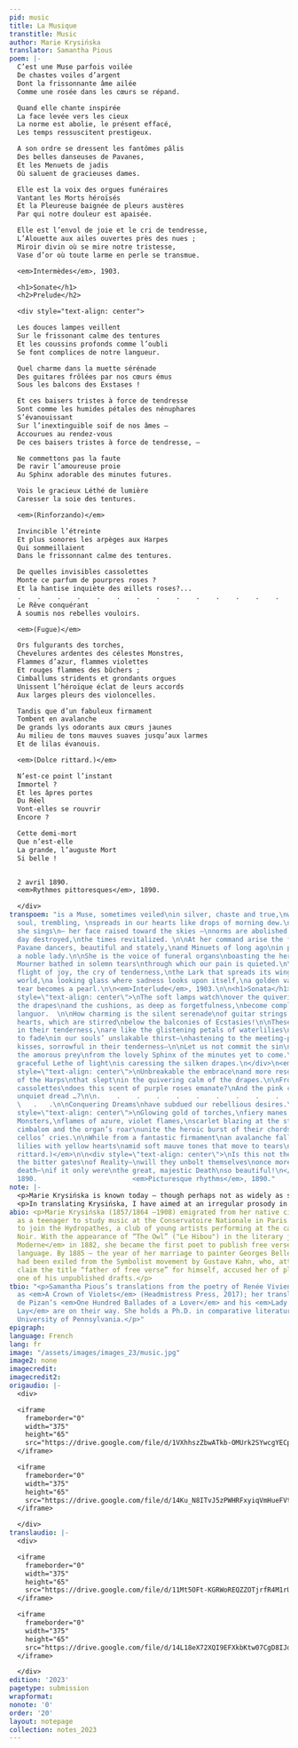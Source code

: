 ```yaml
---
pid: music
title: La Musique
transtitle: Music
author: Marie Krysińska
translator: Samantha Pious
poem: |-
  C’est une Muse parfois voilée
  De chastes voiles d’argent
  Dont la frissonnante âme ailée
  Comme une rosée dans les cœurs se répand.

  Quand elle chante inspirée
  La face levée vers les cieux
  La norme est abolie, le présent effacé,
  Les temps ressuscitent prestigeux.

  A son ordre se dressent les fantômes pâlis
  Des belles danseuses de Pavanes,
  Et les Menuets de jadis
  Où saluent de gracieuses dames.

  Elle est la voix des orgues funéraires
  Vantant les Morts héroïsés
  Et la Pleureuse baignée de pleurs austères
  Par qui notre douleur est apaisée.

  Elle est l’envol de joie et le cri de tendresse,
  L’Alouette aux ailes ouvertes près des nues ;
  Miroir divin où se mire notre tristesse,
  Vase d’or où toute larme en perle se transmue.

  <em>Intermèdes</em>, 1903.

  <h1>Sonate</h1>
  <h2>Prelude</h2>

  <div style="text-align: center">

  Les douces lampes veillent
  Sur le frissonant calme des tentures
  Et les coussins profonds comme l’oubli
  Se font complices de notre langueur.

  Quel charme dans la muette sérénade
  Des guitares frôlées par nos cœurs émus
  Sous les balcons des Exstases !

  Et ces baisers tristes à force de tendresse
  Sont comme les humides pétales des nénuphares
  S’évanouissant
  Sur l’inextinguible soif de nos âmes —
  Accourues au rendez-vous
  De ces baisers tristes à force de tendresse, —

  Ne commettons pas la faute
  De ravir l’amoureuse proie
  Au Sphinx adorable des minutes futures.

  Vois le gracieux Léthé de lumière
  Caresser la soie des tentures.

  <em>(Rinforzando)</em>

  Invincible l’étreinte
  Et plus sonores les arpèges aux Harpes
  Qui sommeillaient
  Dans le frissonnant calme des tentures.

  De quelles invisibles cassolettes
  Monte ce parfum de pourpres roses ?
  Et la hantise inquiète des œillets roses?...
  .    .    .    .    .    .    .    .    .    .    .    .    .    .
  Le Rêve conquérant
  A soumis nos rebelles vouloirs.

  <em>(Fugue)</em>

  Ors fulgurants des torches,
  Chevelures ardentes des célestes Monstres,
  Flammes d’azur, flammes violettes
  Et rouges flammes des bûchers ;
  Cimballums stridents et grondants orgues
  Unissent l’héroïque éclat de leurs accords
  Aux larges pleurs des violoncelles.

  Tandis que d’un fabuleux firmament
  Tombent en avalanche
  De grands lys odorants aux cœurs jaunes
  Au milieu de tons mauves suaves jusqu’aux larmes
  Et de lilas évanouis.

  <em>(Dolce rittard.)</em>

  N’est-ce point l’instant
  Immortel ?
  Et les âpres portes
  Du Réel
  Vont-elles se rouvrir
  Encore ?

  Cette demi-mort
  Que n’est-elle
  La grande, l’auguste Mort
  Si belle !


  2 avril 1890.
  <em>Rythmes pittoresques</em>, 1890.

  </div>
transpoem: "is a Muse, sometimes veiled\nin silver, chaste and true,\nwhose winged
  soul, trembling, \nspreads in our hearts like drops of morning dew.\n\nWhen, inspired,
  she sings\n— her face raised toward the skies —\nnorms are abolished, the present
  day destroyed,\nthe times revitalized. \n\nAt her command arise the faded ghosts\nof
  Pavane dancers, beautiful and stately,\nand Minuets of long ago\nin praise of many
  a noble lady.\n\nShe is the voice of funeral organs\nboasting the heroic Dead\nthe
  Mourner bathed in solemn tears\nthrough which our pain is quieted.\n\nShe is the
  flight of joy, the cry of tenderness,\nthe Lark that spreads its wings above the
  world,\na looking glass where sadness looks upon itself,\na golden vase where every
  tear becomes a pearl.\n\n<em>Interlude</em>, 1903.\n\n<h1>Sonata</h1>\n<h2>Prelude</h2>\n<div
  style=\"text-align: center\">\nThe soft lamps watch\nover the quivering calm of
  the drapes\nand the cushions, as deep as forgetfulness,\nbecome complicit in our
  languor.  \n\nHow charming is the silent serenade\nof guitar strings swept by our
  hearts, which are stirred\nbelow the balconies of Ecstasies!\n\nThese kisses, sorrowful
  in their tenderness,\nare like the glistening petals of waterlilies\nthat start
  to fade\nin our souls’ unslakable thirst—\nhastening to the meeting-place\nof these
  kisses, sorrowful in their tenderness—\n\nLet us not commit the sin\nof ravishing
  the amorous prey\nfrom the lovely Sphinx of the minutes yet to come.\n\nSee, the
  graceful Lethe of light\nis caressing the silken drapes.\n</div>\n<em>(Rinforzando)</em>\n<div
  style=\"text-align: center\">\nUnbreakable the embrace\nand more resonant the arpeggios
  of the Harps\nthat slept\nin the quivering calm of the drapes.\n\nFrom what invisible
  cassolettes\ndoes this scent of purple roses emanate?\nAnd the pink carnations’
  unquiet dread …?\n\n.    .    .    .    .    .    .    .    .    .    .    .    .
  \   .   .\n\nConquering Dreams\nhave subdued our rebellious desires.\n</div>\n\n<em>(Fugue)</em>\n\n<div
  style=\"text-align: center\">\nGlowing gold of torches,\nfiery manes of heavenly
  Monsters,\nflames of azure, violet flames,\nscarlet blazing at the stake;\nthe strident
  cimbalom and the organ’s roar\nunite the heroic burst of their chords\nwith the
  cellos’ cries.\n\nWhile from a fantastic firmament\nan avalanche falls—\ngreat fragrant
  lilies with yellow hearts\namid soft mauve tones that move to tears\nand faded lilacs.\n</div>\n\n<em>(Dolce
  rittard.)</em>\n\n<div style=\"text-align: center\">\nIs this not the moment of\nImmortality?\nAnd
  the bitter gates\nof Reality—\nwill they unbolt themselves\nonce more?\n\nThis little
  death—\nif it only were\nthe great, majestic Death\nso beautiful!\n</div>\n\n2 April
  1890.                        <em>Picturesque rhythms</em>, 1890."
note: |-
  <p>Marie Krysińska is known today — though perhaps not as widely as she should be — as the first French poet to publish in free verse. However, what Krysińska meant by vers libre is not necessarily the same as what twenty-first-century Anglophone poets mean by “free verse.” (Austin Allen’s essay “Hard Line Politics” provides an excellent history of the mythical divide between free verse and form(alism); A. E. Stalling’s “Presto Manifesto!” is an elegant apologia for poetic forms of all kinds.) In the preface to her second collection, <em>Joies errantes</em> (Paris: Alphonse Lemerre, 1894), Krysińska wrote, “The sacrifice of rhyme and the symmetric cutting of the verse is only an apparent sacrifice, for eyes accustomed to regular prosodies” — thus implying that free verse, too, has prosodies, albeit irregular ones. Many of Krysińska's poems engage in rhymes that, for readers accustomed to traditional French prosody, sound decidedly slanted. Nonetheless, rhyme is there, and so is meter.</p>
  <p>In translating Krysińska, I have aimed at an irregular prosody in English, a hybrid between today’s form(alism) and free verse, which I have taken to calling “free form.” This kind of prosody consists of rhythm rather than “perfect” meter; provided the line “works” as a musical phrase, it is nearly always possible to slip in an extra syllable or two. When rhyme is present, it tends to be assonant. The rhyme schemes are frequently asymmetrical. This is at least partly due to my own feeling that sound, in poetry, is just as important as meaning. But Krysińska herself was a singer-songwriter with a taste for music — and a talent for exploiting its near-endless possibilities.</p>
abio: <p>Marie Krysińska (1857/1864 –1908) emigrated from her native city of Warsaw
  as a teenager to study music at the Conservatoire Nationale in Paris but chose instead
  to join the Hydropathes, a club of young artists performing at the cabaret Le Chat
  Noir. With the appearance of “The Owl” ("Le Hibou") in the literary journal <em>Vie
  Moderne</em> in 1882, she became the first poet to publish free verse in the French
  language. By 1885 — the year of her marriage to painter Georges Bellenger — she
  had been exiled from the Symbolist movement by Gustave Kahn, who, attempting to
  claim the title “father of free verse” for himself, accused her of plagiarizing
  one of his unpublished drafts.</p>
tbio: "<p>Samantha Pious’s translations from the poetry of Renée Vivien are available
  as <em>A Crown of Violets</em> (Headmistress Press, 2017); her translations of Christine
  de Pizan’s <em>One Hundred Ballades of a Lover</em> and his <em>Lady and Lady’s
  Lay</em> are on their way. She holds a Ph.D. in comparative literature from the
  University of Pennsylvania.</p>"
epigraph:
language: French
lang: fr
image: "/assets/images/images_23/music.jpg"
image2: none
imagecredit:
imagecredit2:
origaudio: |-
  <div>

  <iframe
    frameborder="0"
    width="375"
    height="65"
    src="https://drive.google.com/file/d/1VXhhszZbwATkb-OMUrk2SYwcgYECpoep/preview">
  </iframe>

  <iframe
    frameborder="0"
    width="375"
    height="65"
    src="https://drive.google.com/file/d/14Ku_N8ITvJ5zPWHRFxyiqVmHueFVtE1-/preview">
  </iframe>

  </div>
translaudio: |-
  <div>

  <iframe
    frameborder="0"
    width="375"
    height="65"
    src="https://drive.google.com/file/d/11Mt5OFt-KGRWoREQZZOTjrfR4M1rUFn7/preview">
  </iframe>

  <iframe
    frameborder="0"
    width="375"
    height="65"
    src="https://drive.google.com/file/d/14L18eX72XQI9EFXkbKtw07CgD8IJdXOp/preview">
  </iframe>

  </div>
edition: '2023'
pagetype: submission
wrapformat:
nonote: '0'
order: '20'
layout: notepage
collection: notes_2023
---
```

